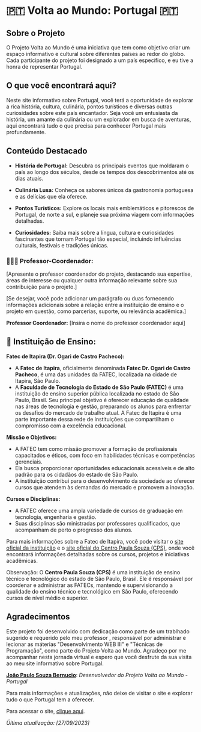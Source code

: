 # 🇵🇹 Volta ao Mundo: Portugal 🇵🇹

## Sobre o Projeto
O Projeto Volta ao Mundo é uma iniciativa que tem como objetivo criar um espaço informativo e cultural sobre diferentes países ao redor do globo. Cada participante do projeto foi designado a um país específico, e eu tive a honra de representar Portugal. 

## O que você encontrará aqui?
Neste site informativo sobre Portugal, você terá a oportunidade de explorar a rica história, cultura, culinária, pontos turísticos e diversas outras curiosidades sobre este país encantador. Seja você um entusiasta da história, um amante da culinária ou um explorador em busca de aventuras, aqui encontrará tudo o que precisa para conhecer Portugal mais profundamente.

## Conteúdo Destacado
- **História de Portugal:** Descubra os principais eventos que moldaram o país ao longo dos séculos, desde os tempos dos descobrimentos até os dias atuais.

- **Culinária Lusa:** Conheça os sabores únicos da gastronomia portuguesa e as delícias que ela oferece.

- **Pontos Turísticos:** Explore os locais mais emblemáticos e pitorescos de Portugal, de norte a sul, e planeje sua próxima viagem com informações detalhadas.

- **Curiosidades:** Saiba mais sobre a língua, cultura e curiosidades fascinantes que tornam Portugal tão especial, incluindo influências culturais, festivais e tradições únicas.

### 👨🏽‍🏫 Professor-Coordenador:
[Apresente o professor coordenador do projeto, destacando sua expertise, áreas de interesse ou qualquer outra informação relevante sobre sua contribuição para o projeto.]

[Se desejar, você pode adicionar um parágrafo ou duas fornecendo informações adicionais sobre a relação entre a instituição de ensino e o projeto em questão, como parcerias, suporte, ou relevância acadêmica.]

**Professor Coordenador:**
[Insira o nome do professor coordenador aqui]


## 🏫 Instituição de Ensino:
**Fatec de Itapira (Dr. Ogari de Castro Pacheco):**
- A **Fatec de Itapira**, oficialmente denominada **Fatec Dr. Ogari de Castro Pacheco**, é uma das unidades da FATEC, localizada na cidade de Itapira, São Paulo.
- A **Faculdade de Tecnologia do Estado de São Paulo (FATEC)** é uma instituição de ensino superior pública localizada no estado de São Paulo, Brasil. Seu principal objetivo é oferecer educação de qualidade nas áreas de tecnologia e gestão, preparando os alunos para enfrentar os desafios do mercado de trabalho atual. A Fatec de Itapira é uma parte importante dessa rede de instituições que compartilham o compromisso com a excelência educacional.

**Missão e Objetivos:**
- A FATEC tem como missão promover a formação de profissionais capacitados e éticos, com foco em habilidades técnicas e competências gerenciais.
- Ela busca proporcionar oportunidades educacionais acessíveis e de alto padrão para os cidadãos do estado de São Paulo.
- A instituição contribui para o desenvolvimento da sociedade ao oferecer cursos que atendem às demandas do mercado e promovem a inovação.

**Cursos e Disciplinas:**
- A FATEC oferece uma ampla variedade de cursos de graduação em tecnologia, engenharia e gestão.
- Suas disciplinas são ministradas por professores qualificados, que acompanham de perto o progresso dos alunos.

Para mais informações sobre a Fatec de Itapira, você pode visitar o [site oficial da instituição](https://www.fatecitapira.edu.br/) e o [site oficial do Centro Paula Souza (CPS)](https://www.cps.sp.gov.br/fatecs/fatec-itapira-ogari-de-castro-pacheco/), onde você encontrará informações detalhadas sobre os cursos, projetos e iniciativas acadêmicas.

Observação: O **Centro Paula Souza (CPS)** é uma instituição de ensino técnico e tecnológico do estado de São Paulo, Brasil. Ele é responsável por coordenar e administrar as FATECs, mantendo e supervisionando a qualidade do ensino técnico e tecnológico em São Paulo, oferecendo cursos de nível médio e superior.

## Agradecimentos
Este projeto foi desenvolvido com dedicação como parte de um trablhado sugerido e requerido pelo meu professor , responsável por administrar e lecionar as máterias "Desenvolvimento WEB III" e "Técnicas de Programação", como parte do Projeto Volta ao Mundo. Agradeço por me acompanhar nesta jornada virtual e espero que você desfrute da sua visita ao meu site informativo sobre Portugal.

**[João Paulo Souza Bernucio](https://github.com/Joao-PauloBR)**:
*Desenvolvedor do Projeto Volta ao Mundo - Portugal*

Para mais informações e atualizações, não deixe de visitar o site e explorar tudo o que Portugal tem a oferecer.

Para acessar o site, [clique aqui](https://joao-paulobr.github.io/VoltaAoMundo-Portugal/).

*Última atualização: [27/09/2023]*
